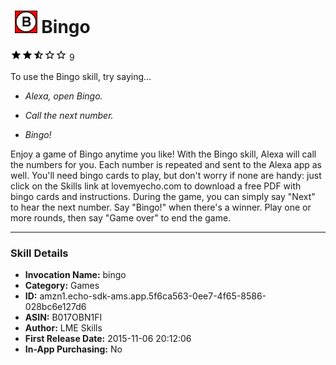 # &nbsp;<img src="app_icon" alt="Bingo icon" width="36"> Bingo
![2.5 stars](../../../images/ic_star_black_18dp_1x.png)![2.5 stars](../../../images/ic_star_black_18dp_1x.png)![2.5 stars](../../../images/ic_star_half_black_18dp_1x.png)![2.5 stars](../../../images/ic_star_border_black_18dp_1x.png)![2.5 stars](../../../images/ic_star_border_black_18dp_1x.png) 9

To use the Bingo skill, try saying...

* *Alexa, open Bingo.*

* *Call the next number.*

* *Bingo!*

Enjoy a game of Bingo anytime you like! With the Bingo skill, Alexa will call the numbers for you. Each number is repeated and sent to the Alexa app as well. You'll need bingo cards to play, but don't worry if none are handy: just click on the Skills link at lovemyecho.com to download a free PDF with bingo cards and instructions. During the game, you can simply say "Next" to hear the next number. Say "Bingo!" when there's a winner. Play one or more rounds, then say "Game over" to end the game.

***

### Skill Details

* **Invocation Name:** bingo
* **Category:** Games
* **ID:** amzn1.echo-sdk-ams.app.5f6ca563-0ee7-4f65-8586-028bc6e127d6
* **ASIN:** B017OBN1FI
* **Author:** LME Skills
* **First Release Date:** 2015-11-06 20:12:06
* **In-App Purchasing:** No
